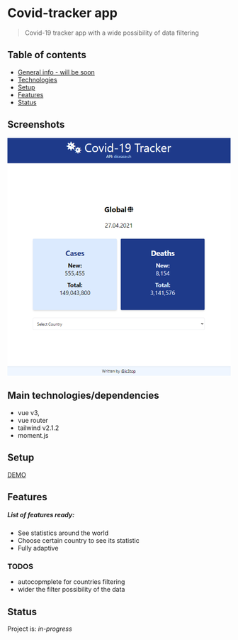 # Covid-tracker app
> Covid-19 tracker app with a wide possibility of data filtering

## Table of contents
* [General info - will be soon](#general-info)
* [Technologies](#Main-technologies/dependencies)
* [Setup](#setup)
* [Features](#features)
* [Status](#status)

## Screenshots
![Example screenshot](./screenshots/illustration.png)


## Main technologies/dependencies
* vue v3,
* vue router  
* tailwind v2.1.2
* moment.js

## Setup
[DEMO](http://vue-path-repo.site/covid-tracker/dist/)


## Features
##### List of features ready:
* See statistics around the world
* Choose certain country to see its statistic
* Fully adaptive

### TODOS
* autocopmplete for countries filtering
* wider the filter possibility of the data


## Status
Project is: _in-progress_
